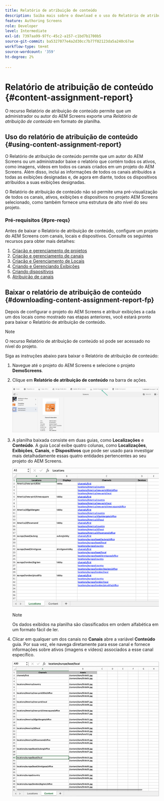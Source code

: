 ```yaml
---
title: Relatório de atribuição de conteúdo
description: Saiba mais sobre o download e o uso do Relatório de atribuição de conteúdo relacionado ao AEM Screens.
feature: Authoring Screens
role: Developer
level: Intermediate
exl-id: 7397aa99-97fc-45c2-a157-c1bd7b1700b5
source-git-commit: ba5327077e4a2d30cc7b77f02123da5a240c67ae
workflow-type: tm+mt
source-wordcount: '359'
ht-degree: 2%

---
```


# Relatório de atribuição de conteúdo {#content-assignment-report}

O recurso Relatório de atribuição de conteúdo permite que um administrador ou autor do AEM Screens exporte uma *Relatório de atribuição de conteúdo* em formato de planilha.

## Uso do relatório de atribuição de conteúdo {#using-content-assignment-report}

O Relatório de atribuição de conteúdo permite que um autor do AEM Screens ou um administrador baixe o relatório que contém todos os ativos, como imagens, vídeos em todos os canais criados em um projeto do AEM Screens. Além disso, inclui as informações de todos os canais atribuídos a todas as exibições designadas e, de agora em diante, todos os dispositivos atribuídos a suas exibições designadas.

O Relatório de atribuição de conteúdo não só permite uma pré-visualização de todos os canais, ativos, exibições e dispositivos no projeto AEM Screens selecionado, como também fornece uma estrutura de alto nível do seu projeto.


### Pré-requisitos {#pre-reqs}

Antes de baixar o Relatório de atribuição de conteúdo, configure um projeto do AEM Screens com canais, locais e dispositivos.
Consulte os seguintes recursos para obter mais detalhes:

1. [Criação e gerenciamento de projetos](/help/user-guide/creating-a-screens-project.md)
1. [Criação e gerenciamento de canais](/help/user-guide/managing-channels.md)
1. [Criação e Gerenciamento de Locais](/help/user-guide/managing-locations.md)
1. [Criando e Gerenciando Exibições](/help/user-guide/managing-displays.md)
1. [Criando dispositivos](/help/user-guide/managing-devices.md)
1. [Atribuição de canais](/help/user-guide/channel-assignment-latest-fp.md)


## Baixar o relatório de atribuição de conteúdo {#downloading-content-assignment-report-fp}

Depois de configurar o projeto do AEM Screens e atribuir exibições a cada um dos locais como mostrado nas etapas anteriores, você estará pronto para baixar o Relatório de atribuição de conteúdo.

>[!NOTE]
>O recurso Relatório de atribuição de conteúdo só pode ser acessado no nível do projeto.

Siga as instruções abaixo para baixar o Relatório de atribuição de conteúdo:

1. Navegue até o projeto do AEM Screens e selecione o projeto **DemoScreens**.

1. Clique em **Relatório de atribuição de conteúdo** na barra de ações.

   ![imagem](/help/user-guide/assets/content-assignment-report/can-download.png)

1. A planilha baixada consiste em duas guias, como **Localizações** e **Conteúdo**. A guia Local exibe quatro colunas, como **Localizações**, **Exibições**, **Canais**, e **Dispositivos** que pode ser usado para investigar mais detalhadamente essas quatro entidades pertencentes ao seu projeto do AEM Screens.

   ![imagem](/help/user-guide/assets/content-assignment-report/report-sheet1.png)

   >[!NOTE]
   >Os dados exibidos na planilha são classificados em ordem alfabética em um formato fácil de ler.

1. Clicar em qualquer um dos canais no **Canais** abre a variável **Conteúdo** guia. Por sua vez, ele navega diretamente para esse canal e fornece informações sobre ativos (imagens e vídeos) associados a esse canal específico.

   ![imagem](/help/user-guide/assets/content-assignment-report/report-sheet2.png)
